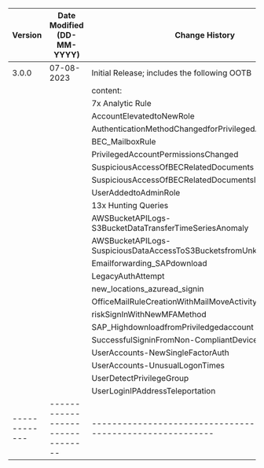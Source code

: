 | **Version** | **Date Modified (DD-MM-YYYY)** | **Change History**                                                 |
|-------------|--------------------------------|--------------------------------------------------------------------|
| 3.0.0       |     07-08-2023                 | Initial Release; includes the following OOTB                       |
|             |                                | content:                                                           |
|             |                                | 7x Analytic Rule                                                   |
|             |                                |     AccountElevatedtoNewRole                                       |
|             |                                |     AuthenticationMethodChangedforPrivilegedAccount                |
|             |                                |     BEC_MailboxRule                                                |
|             |                                |     PrivilegedAccountPermissionsChanged                            |                            
|             |                                |     SuspiciousAccessOfBECRelatedDocuments                          |
|             |                                |     SuspiciousAccessOfBECRelatedDocumentsInAWSS3Buckets            |
|             |                                |     UserAddedtoAdminRole                                           |
|             |                                | 13x Hunting Queries                                                |
|             |                                |     AWSBucketAPILogs-S3BucketDataTransferTimeSeriesAnomaly         |
|             |                                |     AWSBucketAPILogs-SuspiciousDataAccessToS3BucketsfromUnknownIP  |
|             |                                |     Emailforwarding_SAPdownload                                    |
|             |                                |     LegacyAuthAttempt                                              |
|             |                                |     new_locations_azuread_signin                                   |
|             |                                |     OfficeMailRuleCreationWithMailMoveActivity                     |
|             |                                |     riskSignInWithNewMFAMethod                                     |
|             |                                |     SAP_HighdownloadfromPriviledgedaccount                         |
|             |                                |     SuccessfulSigninFromNon-CompliantDevice                        |
|             |                                |     UserAccounts-NewSingleFactorAuth                               |
|             |                                |     UserAccounts-UnusualLogonTimes                                 |
|             |                                |     UserDetectPrivilegeGroup                                       |
|             |                                |     UserLoginIPAddressTeleportation                                |
|-------------|--------------------------------|--------------------------------------------------------------------|
